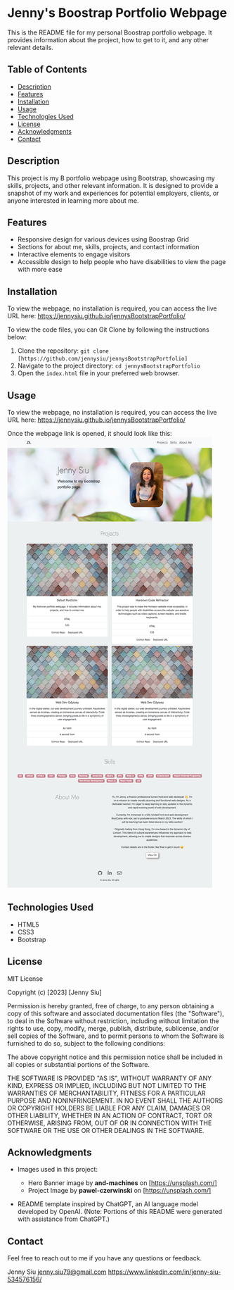 # Jenny's Boostrap Portfolio Webpage

This is the README file for my personal Boostrap portfolio webpage. It provides information about the project, how to get to it, and any other relevant details.


## Table of Contents

- [Description](#description)
- [Features](#features)
- [Installation](#installation)
- [Usage](#usage)
- [Technologies Used](#technologies-used)
- [License](#license)
- [Acknowledgments](#acknowledgments)
- [Contact](#contact)


## Description

This project is my B portfolio webpage using Bootstrap, showcasing my skills, projects, and other relevant information. It is designed to provide a snapshot of my work and experiences for potential employers, clients, or anyone interested in learning more about me.


## Features

- Responsive design for various devices using Boostrap Grid
- Sections for about me, skills, projects, and contact information
- Interactive elements to engage visitors
- Accessible design to help people who have disabilities to view the page with more ease


## Installation

To view the webpage, no installation is required, you can access the live URL here: https://jennysiu.github.io/jennysBootstrapPortfolio/

To view the code files, you can Git Clone by following the instructions below:
1. Clone the repository: `git clone [https://github.com/jennysiu/jennysBootstrapPortfolio]`
2. Navigate to the project directory: `cd jennysBootstrapPortfolio`
3. Open the `index.html` file in your preferred web browser.


## Usage

To view the webpage, no installation is required, you can access the live URL here: https://jennysiu.github.io/jennysBootstrapPortfolio/

Once the webpage link is opened, it should look like this:
![Demo image of how the webpage should look like upon opening.](/assets/images/demoOfDeployedPage.png)


## Technologies Used

- HTML5
- CSS3
- Bootstrap


## License

MIT License

Copyright (c) [2023] [Jenny Siu]

Permission is hereby granted, free of charge, to any person obtaining a copy of this software and associated documentation files (the "Software"), to deal in the Software without restriction, including without limitation the rights to use, copy, modify, merge, publish, distribute, sublicense, and/or sell copies of the Software, and to permit persons to whom the Software is furnished to do so, subject to the following conditions:

The above copyright notice and this permission notice shall be included in all copies or substantial portions of the Software.

THE SOFTWARE IS PROVIDED "AS IS", WITHOUT WARRANTY OF ANY KIND, EXPRESS OR IMPLIED, INCLUDING BUT NOT LIMITED TO THE WARRANTIES OF MERCHANTABILITY, FITNESS FOR A PARTICULAR PURPOSE AND NONINFRINGEMENT. IN NO EVENT SHALL THE AUTHORS OR COPYRIGHT HOLDERS BE LIABLE FOR ANY CLAIM, DAMAGES OR OTHER LIABILITY, WHETHER IN AN ACTION OF CONTRACT, TORT OR OTHERWISE, ARISING FROM, OUT OF OR IN CONNECTION WITH THE SOFTWARE OR THE USE OR OTHER DEALINGS IN THE SOFTWARE.


## Acknowledgments
- Images used in this project:
  - Hero Banner image by **and-machines** on [https://unsplash.com/]
  - Project Image by  **pawel-czerwinski** on [https://unsplash.com/]

- README template inspired by ChatGPT, an AI language model developed by OpenAI.
  (Note: Portions of this README were generated with assistance from ChatGPT.)


## Contact
Feel free to reach out to me if you have any questions or feedback.

Jenny Siu
jenny.siu79@gmail.com
https://www.linkedin.com/in/jenny-siu-534576156/